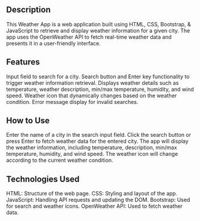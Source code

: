Description 
-
This Weather App is a web application built using HTML, CSS, Bootstrap, & JavaScript to retrieve and display weather information for a given city. The app uses the OpenWeather API to fetch real-time weather data and presents it in a user-friendly interface.

Features
-
Input field to search for a city.
Search button and Enter key functionality to trigger weather information retrieval.
Displays weather details such as temperature, weather description, min/max temperature, humidity, and wind speed.
Weather icon that dynamically changes based on the weather condition.
Error message display for invalid searches.

How to Use
-
Enter the name of a city in the search input field.
Click the search button or press Enter to fetch weather data for the entered city.
The app will display the weather information, including temperature, description, min/max temperature, humidity, and wind speed.
The weather icon will change according to the current weather condition.


Technologies Used
-
HTML: Structure of the web page.
CSS: Styling and layout of the app.
JavaScript: Handling API requests and updating the DOM.
Bootstrap: Used for search and weather icons.
OpenWeather API: Used to fetch weather data.
